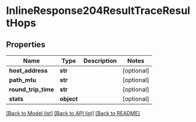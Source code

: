 # InlineResponse204ResultTraceResultHops

## Properties
Name | Type | Description | Notes
------------ | ------------- | ------------- | -------------
**host_address** | **str** |  | [optional] 
**path_mtu** | **str** |  | [optional] 
**round_trip_time** | **str** |  | [optional] 
**stats** | **object** |  | [optional] 

[[Back to Model list]](../README.md#documentation-for-models) [[Back to API list]](../README.md#documentation-for-api-endpoints) [[Back to README]](../README.md)

